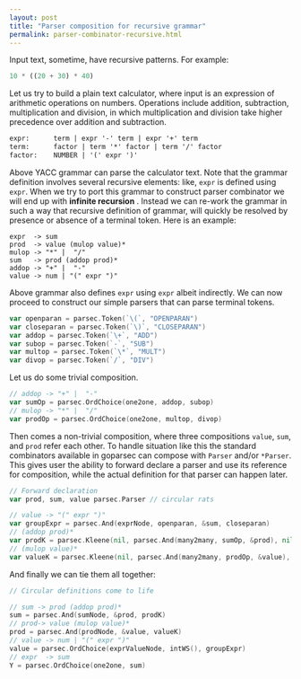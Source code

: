 ```yaml
---
layout: post
title: "Parser composition for recursive grammar"
permalink: parser-combinator-recursive.html
---
```


Input text, sometime, have recursive patterns. For example:

```python
10 * ((20 + 30) * 40)
```

Let us try to build a plain text calculator, where input is an expression of
arithmetic operations on numbers. Operations include addition, subtraction,
multiplication and division, in which multiplication and division take higher
precedence over addition and subtraction.

```yacc
expr:      term | expr '-' term | expr '+' term
term:      factor | term '*' factor | term '/' factor
factor:    NUMBER | '(' expr ')'
```

Above YACC grammar can parse the calculator text. Note that the grammar
definition involves several recursive elements: like, `expr` is defined
using `expr`. When we try to port this grammar to construct parser combinator
we will end up with **infinite recursion** . Instead we can re-work the grammar
in such a way that recursive definition of grammar, will quickly be resolved
by presence or absence of a terminal token. Here is an example:

```text
expr  -> sum
prod  -> value (mulop value)*
mulop -> "*" |  "/"
sum   -> prod (addop prod)*
addop -> "+" |  "-"
value -> num | "(" expr ")"
```

Above grammar also defines `expr` using `expr` albeit indirectly. We can
now proceed to construct our simple parsers that can parse terminal tokens.

```go
var openparan = parsec.Token(`\(`, "OPENPARAN")
var closeparan = parsec.Token(`\)`, "CLOSEPARAN")
var addop = parsec.Token(`\+`, "ADD")
var subop = parsec.Token(`-`, "SUB")
var multop = parsec.Token(`\*`, "MULT")
var divop = parsec.Token(`/`, "DIV")
```

Let us do some trivial composition.

```go
// addop -> "+" |  "-"
var sumOp = parsec.OrdChoice(one2one, addop, subop)
// mulop -> "*" |  "/"
var prodOp = parsec.OrdChoice(one2one, multop, divop)
```

Then comes a non-trivial composition, where three compositions `value`,
`sum`, and `prod` refer each other. To handle situation like this
the standard combinators available in goparsec can compose with `Parser`
and/or `*Parser`. This gives user the ability to forward declare
a parser and use its reference for composition, while the actual definition
for that parser can happen later.

```go
// Forward declaration
var prod, sum, value parsec.Parser // circular rats

// value -> "(" expr ")"
var groupExpr = parsec.And(exprNode, openparan, &sum, closeparan)
// (addop prod)*
var prodK = parsec.Kleene(nil, parsec.And(many2many, sumOp, &prod), nil)
// (mulop value)*
var valueK = parsec.Kleene(nil, parsec.And(many2many, prodOp, &value), nil)
```

And finally we can tie them all together:

```go
// Circular definitions come to life

// sum -> prod (addop prod)*
sum = parsec.And(sumNode, &prod, prodK)
// prod-> value (mulop value)*
prod = parsec.And(prodNode, &value, valueK)
// value -> num | "(" expr ")"
value = parsec.OrdChoice(exprValueNode, intWS(), groupExpr)
// expr  -> sum
Y = parsec.OrdChoice(one2one, sum)
```
